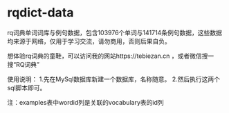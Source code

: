# rqdict-data
rq词典单词词库与例句数据，包含103976个单词与141714条例句数据，这些数据均来源于网络，仅用于学习交流，请勿商用，否则后果自负。

想体验rq词典的童鞋，可以访问我的网站https://tebiezan.cn
，或者微信搜一搜“RQ词典”



使用说明：
1.先在MySql数据库新建一个数据库，名称随意。
2.然后执行这两个sql脚本即可。

注：examples表中wordid列是关联的vocabulary表的id列
